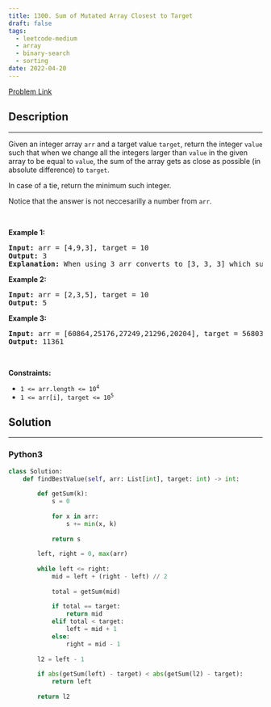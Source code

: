 ```yaml
---
title: 1300. Sum of Mutated Array Closest to Target
draft: false
tags: 
  - leetcode-medium
  - array
  - binary-search
  - sorting
date: 2022-04-20
---
```


[Problem Link](https://leetcode.com/problems/sum-of-mutated-array-closest-to-target/)

## Description

---
<p>Given an integer array <code>arr</code> and a target value <code>target</code>, return the integer <code>value</code> such that when we change all the integers larger than <code>value</code> in the given array to be equal to <code>value</code>, the sum of the array gets as close as possible (in absolute difference) to <code>target</code>.</p>

<p>In case of a tie, return the minimum such integer.</p>

<p>Notice that the answer is not neccesarilly a number from <code>arr</code>.</p>

<p>&nbsp;</p>
<p><strong class="example">Example 1:</strong></p>

<pre>
<strong>Input:</strong> arr = [4,9,3], target = 10
<strong>Output:</strong> 3
<strong>Explanation:</strong> When using 3 arr converts to [3, 3, 3] which sums 9 and that&#39;s the optimal answer.
</pre>

<p><strong class="example">Example 2:</strong></p>

<pre>
<strong>Input:</strong> arr = [2,3,5], target = 10
<strong>Output:</strong> 5
</pre>

<p><strong class="example">Example 3:</strong></p>

<pre>
<strong>Input:</strong> arr = [60864,25176,27249,21296,20204], target = 56803
<strong>Output:</strong> 11361
</pre>

<p>&nbsp;</p>
<p><strong>Constraints:</strong></p>

<ul>
	<li><code>1 &lt;= arr.length &lt;= 10<sup>4</sup></code></li>
	<li><code>1 &lt;= arr[i], target &lt;= 10<sup>5</sup></code></li>
</ul>


## Solution

---
### Python3
``` py title='sum-of-mutated-array-closest-to-target'
class Solution:
    def findBestValue(self, arr: List[int], target: int) -> int:
        
        def getSum(k):
            s = 0
            
            for x in arr:
                s += min(x, k)
            
            return s
        
        left, right = 0, max(arr)
        
        while left <= right:
            mid = left + (right - left) // 2
            
            total = getSum(mid)
            
            if total == target:
                return mid
            elif total < target:
                left = mid + 1
            else:
                right = mid - 1
        
        l2 = left - 1
        
        if abs(getSum(left) - target) < abs(getSum(l2) - target):
            return left
        
        return l2
        
```

